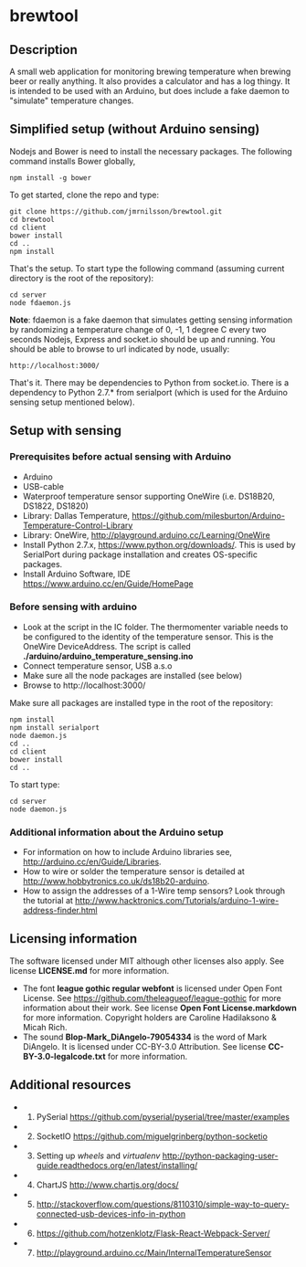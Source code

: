 # brewtool

## Description
A small web application for monitoring brewing temperature when brewing beer or really anything. It also provides a calculator and has a log thingy. It is intended to be used with an Arduino, but does include a fake daemon to "simulate" temperature changes.

## Simplified setup (without Arduino sensing)
Nodejs and Bower is need to install the necessary packages. The following command installs Bower globally,

    npm install -g bower

To get started, clone the repo and type:

    git clone https://github.com/jmrnilsson/brewtool.git
    cd brewtool
    cd client
    bower install
    cd ..
    npm install

That's the setup. To start type the following command (assuming current directory is the root of the repository):

    cd server
    node fdaemon.js

__Note__: fdaemon is a fake daemon that simulates getting sensing information by randomizing a temperature change of 0, -1, 1 degree C every two seconds
Nodejs, Express and socket.io should be up and running. You should be able to browse to url indicated by node, usually:

    http://localhost:3000/

That's it. There may be dependencies to Python from socket.io. There is a dependency to Python 2.7.* from serialport (which is used for the Arduino sensing setup mentioned below).

## Setup with sensing
### Prerequisites before actual sensing with Arduino
* Arduino
* USB-cable
* Waterproof temperature sensor supporting OneWire (i.e. DS18B20, DS1822, DS1820)
* Library: Dallas Temperature, https://github.com/milesburton/Arduino-Temperature-Control-Library
* Library: OneWire, http://playground.arduino.cc/Learning/OneWire
* Install Python 2.7.x, https://www.python.org/downloads/. This is used by SerialPort during package installation and creates OS-specific packages.
* Install Arduino Software, IDE https://www.arduino.cc/en/Guide/HomePage

### Before sensing with arduino
* Look at the script in the IC folder. The thermomenter variable needs to be configured to the identity of the temperature sensor. This is the OneWire DeviceAddress. The script is called __./arduino/arduino_temperature_sensing.ino__
* Connect temperature sensor, USB a.s.o
* Make sure all the node packages are installed (see below)
* Browse to http://localhost:3000/

Make sure all packages are installed type in the root of the repository:

    npm install
    npm install serialport
    node daemon.js
    cd ..
    cd client
    bower install
    cd ..

To start type:

    cd server
    node daemon.js

### Additional information about the Arduino setup
* For information on how to include Arduino libraries see, http://arduino.cc/en/Guide/Libraries.
* How to wire or solder the temperature sensor is detailed at http://www.hobbytronics.co.uk/ds18b20-arduino.
* How to assign the addresses of a 1-Wire temp sensors? Look through the tutorial at http://www.hacktronics.com/Tutorials/arduino-1-wire-address-finder.html

## Licensing information
The software licensed under MIT although other licenses also apply. See license __LICENSE.md__ for more information.
* The font __league gothic regular webfont__ is licensed under Open Font License. See https://github.com/theleagueof/league-gothic for more information about their work. See license __Open Font License.markdown__ for more information. Copyright holders are Caroline Hadilaksono & Micah Rich.
* The sound __Blop-Mark_DiAngelo-79054334__ is the word of Mark DiAngelo. It is licensed under CC-BY-3.0 Attribution. See license __CC-BY-3.0-legalcode.txt__ for more information.

## Additional resources
+ 1. PySerial https://github.com/pyserial/pyserial/tree/master/examples
+ 2. SocketIO https://github.com/miguelgrinberg/python-socketio
+ 3. Setting up *wheels* and *virtualenv* http://python-packaging-user-guide.readthedocs.org/en/latest/installing/
+ 4. ChartJS http://www.chartjs.org/docs/
+ 5. http://stackoverflow.com/questions/8110310/simple-way-to-query-connected-usb-devices-info-in-python
+ 6. https://github.com/hotzenklotz/Flask-React-Webpack-Server/
+ 7. http://playground.arduino.cc/Main/InternalTemperatureSensor
